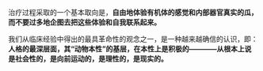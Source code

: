 治疗过程采取的一个基本取向是，**自由地体验有机体的感觉和内部器官真实的瓜，而不要过多地企图去把这些体验和自我联系起来。**

我们从临床经验中得出的最具革命性的观念之一，是一种越来越确信的认识，即：**人格的最深层面，其“动物本性”的基层，在本性上是积极的————从根本上说是社会性的，是向前运动的，是理性的，是现实的。**

